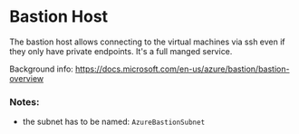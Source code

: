 # Bastion Host
The bastion host allows connecting to the virtual machines via ssh even if they only have private endpoints.
It's a full manged service.

Background info: https://docs.microsoft.com/en-us/azure/bastion/bastion-overview

### Notes:

- the subnet has to be named: `AzureBastionSubnet`